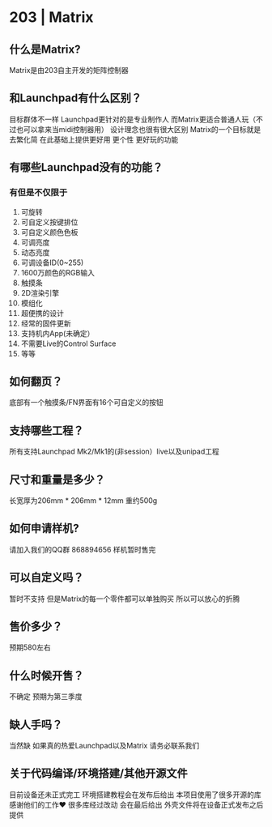 # 203 | Matrix

## 什么是Matrix?
Matrix是由203自主开发的矩阵控制器

## 和Launchpad有什么区别？
目标群体不一样 Launchpad更针对的是专业制作人 而Matrix更适合普通人玩（不过也可以拿来当midi控制器用） 
设计理念也很有很大区别
Matrix的一个目标就是去繁化简 在此基础上提供更好用 更个性 更好玩的功能

## 有哪些Launchpad没有的功能？
### 有但是不仅限于
1. 可旋转
2. 可自定义按键排位
3. 可自定义颜色色板
4. 可调亮度
5. 动态亮度
6. 可调设备ID(0~255)
7. 1600万颜色的RGB输入
8. 触摸条
9. 2D渲染引擎
10. 模组化
11. 超便携的设计
12. 经常的固件更新
13. 支持机内App(未确定）
14. 不需要Live的Control Surface
15. 等等

## 如何翻页？
底部有一个触摸条/FN界面有16个可自定义的按钮

## 支持哪些工程？
所有支持Launchpad Mk2/Mk1的(非session）live以及unipad工程

## 尺寸和重量是多少？
长宽厚为206mm * 206mm * 12mm
重约500g

## 如何申请样机?
请加入我们的QQ群 868894656
样机暂时售完

## 可以自定义吗？
暂时不支持 但是Matrix的每一个零件都可以单独购买 所以可以放心的折腾

## 售价多少？
预期580左右

## 什么时候开售？
不确定 预期为第三季度

## 缺人手吗？
当然缺 如果真的热爱Launchpad以及Matrix 请务必联系我们

## 关于代码编译/环境搭建/其他开源文件
目前设备还未正式完工 环境搭建教程会在发布后给出
本项目使用了很多开源的库 感谢他们的工作♥ 很多库经过改动 会在最后给出
外壳文件将在设备正式发布之后提供
